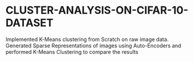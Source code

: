 # CLUSTER-ANALYSIS-ON-CIFAR-10-DATASET
Implemented K-Means clustering from Scratch on raw image data. Generated Sparse Representations of images using Auto-Encoders and performed K-Means Clustering to compare the results
